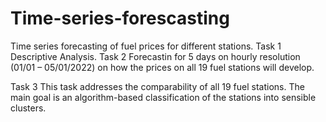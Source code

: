 # Time-series-forescasting
Time series forecasting of fuel prices for different stations.
Task 1 Descriptive Analysis.
Task 2 Forecastin for 5 days on hourly resolution (01/01 – 05/01/2022) on how the prices on all 19 fuel stations will
develop. 

Task 3 This task addresses the comparability of all 19 fuel stations. The main goal is an algorithm-based classification of the stations into sensible clusters. 
